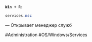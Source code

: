 **`Win + R`**:

```powershell
services.msc
```

— Открывает менеджер служб


#Administration #OS/Windows/Services
